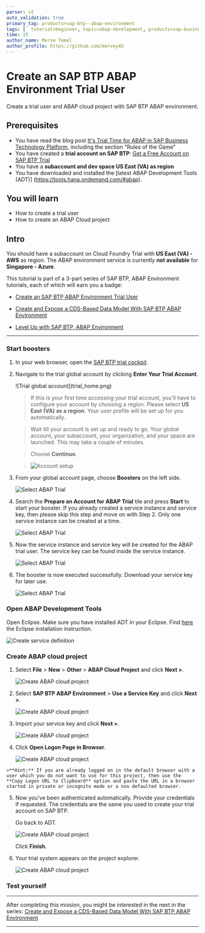 ```yaml
---
parser: v2
auto_validation: true
primary_tag: products>sap-btp--abap-environment
tags: [  tutorial>beginner, topic>abap-development, products>sap-business-technology-platform ]
time: 15
author_name: Merve Temel
author_profile: https://github.com/mervey45
---
```


# Create an SAP BTP ABAP Environment Trial User
<!-- description --> Create a trial user and ABAP cloud project with SAP BTP ABAP environment.

## Prerequisites
- You have read the blog post [It's Trial Time for ABAP in SAP Business Technology Platform](https://blogs.sap.com/2019/09/28/its-trialtime-for-abap-in-sap-cloud-platform/), including the section "Rules of the Game"
- You have created a **trial account on SAP BTP**:  [Get a Free Account on SAP BTP Trial](hcp-create-trial-account)
- You have a **subaccount and dev space US East (VA) as region**
- You have downloaded and installed the [latest ABAP Development Tools (ADT)] (https://tools.hana.ondemand.com/#abap).

## You will learn  
  - How to create a trial user
  - How to create an ABAP Cloud project

## Intro
You should have a subaccount on Cloud Foundry Trial with **US East (VA) -  AWS** as region. The ABAP environment service is currently **not available** for **Singapore - Azure**.

This tutorial is part of a 3-part series of SAP BTP, ABAP Environment tutorials, each of which will earn you a badge:

- [Create an SAP BTP ABAP Environment Trial User](mission.abap-env-trial-user)

- [Create and Expose a CDS-Based Data Model With SAP BTP ABAP Environment](mission.cp-starter-extensions-abap)

- [Level Up with SAP BTP, ABAP Environment](mission.abap-env-level-up)

---

### Start boosters


1. In your web browser, open the [SAP BTP trial cockpit](https://cockpit.hanatrial.ondemand.com/).

2. Navigate to the trial global account by clicking **Enter Your Trial Account**.

    <!-- border -->![Trial global account](trial_home.png)

    >If this is your first time accessing your trial account, you'll have to configure your account by choosing a region. Please select **US East (VA) as a region**. Your user profile will be set up for you automatically.  

    >Wait till your account is set up and ready to go. Your global account, your subaccount, your organization, and your space are launched. This may take a couple of minutes.

    >Choose **Continue**.

    >![Account setup](organization2.png)

3. From your global account page, choose **Boosters** on the left side.

    ![Select ABAP Trial](boosters.png)

4. Search the **Prepare an Account for ABAP Trial** tile and press **Start** to start your booster.
  If you already created a service instance and service key, then please skip this step and move on with Step 2.
  Only one service instance can be created at a time.

    ![Select ABAP Trial](boosters2.png)

5. Now the service instance and service key will be created for the ABAP trial user. The service key can be found inside the service instance.

    ![Select ABAP Trial](boosters3.png)

6. The booster is now executed successfully. Download your service key for later use.

    ![Select ABAP Trial](downloadkey.png)



### Open ABAP Development Tools


Open Eclipse. Make sure you have installed ADT in your Eclipse. Find [here](abap-install-adt) the Eclipse installation instruction.

![Create service definition](eclipse.png)



### Create ABAP cloud project

  1. Select **File** > **New** > **Other** > **ABAP Cloud Project** and click **Next >**.

      ![Create ABAP cloud project](cloud.png)

  2. Select **SAP BTP ABAP Environment** > **Use a Service Key** and click **Next >**.

      ![Create ABAP cloud project](project2x.png)

  3. Import your service key and click **Next >**.

      ![Create ABAP cloud project](skey.png)

  4. Click **Open Logon Page in Browser**.

      ![Create ABAP cloud project](project44.png)

    >**Hint:** If you are already logged on in the default browser with a user which you do not want to use for this project, then use the **Copy Logon URL to Clipboard** option and paste the URL in a browser started in private or incognito mode or a non defaulted browser.

  5. Now you've been authenticated automatically. Provide your credentials if requested. The credentials are the same you used to create your trial account on SAP BTP.

     Go back to ADT.

      ![Create ABAP cloud project](project52.png)

      Click **Finish**.


  6. Your trial system appears on the project explorer.

      ![Create ABAP cloud project](project62.png)



### Test yourself




---

After completing this mission, you might be interested in the next in the series: [Create and Expose a CDS-Based Data Model With SAP BTP ABAP Environment](mission.cp-starter-extensions-abap)

---
